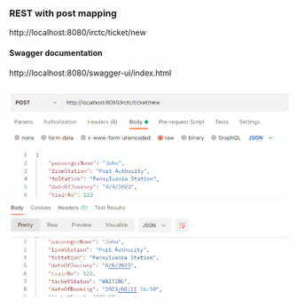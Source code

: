 ### REST with post mapping
http://localhost:8080/irctc/ticket/new


#### Swagger documentation 
 http://localhost:8080/swagger-ui/index.html

![Alt text](result.PNG)

